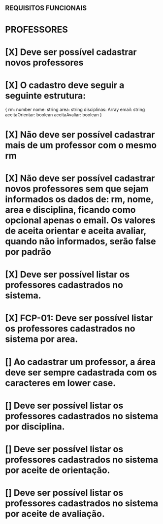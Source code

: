 ## REQUISITOS FUNCIONAIS ##

# PROFESSORES
# [X] Deve ser possível cadastrar novos professores
# [X] O cadastro deve seguir a seguinte estrutura: 
{
    rm: number
    nome: string
    area: string
    disciplinas: Array<string>
    email: string
    aceitaOrientar: boolean
    aceitaAvaliar: boolean
}
# [X] Não deve ser possível cadastrar mais de um professor com o mesmo rm

# [X] Não deve ser possível cadastrar novos professores sem que sejam informados os dados de: rm, nome, area e disciplina, ficando como opcional apenas o email. Os valores de aceita orientar e aceita avaliar, quando não informados, serão false por padrão

# [X] Deve ser possível listar os professores cadastrados no sistema.

# [X] FCP-01: Deve ser possível listar os professores cadastrados no sistema por area.

# [] Ao cadastrar um professor, a área deve ser sempre cadastrada com os caracteres em lower case.

# [] Deve ser possível listar os professores cadastrados no sistema por disciplina.

# [] Deve ser possível listar os professores cadastrados no sistema por aceite de orientação.

# [] Deve ser possível listar os professores cadastrados no sistema por aceite de avaliação.

